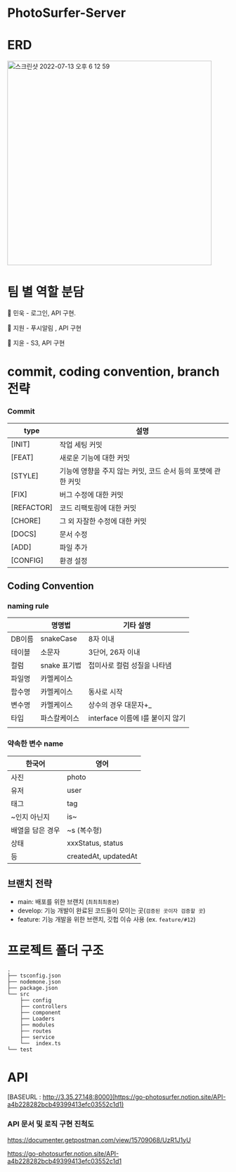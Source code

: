 # PhotoSurfer-Server

# ERD

<img width="465" alt="스크린샷 2022-07-13 오후 6 12 59" src="https://user-images.githubusercontent.com/49470328/178700118-7c939d67-e917-4918-892e-91c232a4e66b.png">

# 팀 별 역할 분담

<aside>
    
📌 민욱 - 로그인, API 구현.

📌 지원 - 푸시알림 , API 구현

📌 지윤 - S3, API 구현

</aside>

# commit, coding convention, branch 전략

### Commit

| type       | 설명                                                          |
| ---------- | ------------------------------------------------------------- |
| [INIT]     | 작업 세팅 커밋                                                |
| [FEAT]     | 새로운 기능에 대한 커밋                                       |
| [STYLE]    | 기능에 영향을 주지 않는 커밋, 코드 순서 등의 포맷에 관한 커밋 |
| [FIX]      | 버그 수정에 대한 커밋                                         |
| [REFACTOR] | 코드 리팩토링에 대한 커밋                                     |
| [CHORE]    | 그 외 자잘한 수정에 대한 커밋                                 |
| [DOCS]     | 문서 수정                                                     |
| [ADD]      | 파일 추가                                                     |
| [CONFIG]   | 환경 설정                                                     |

## Coding Convention

### naming rule

|        | 명명법       | 기타 설명                        |
| ------ | ------------ | -------------------------------- |
| DB이름 | snakeCase    | 8자 이내                         |
| 테이블 | 소문자       | 3단어, 26자 이내                 |
| 컬럼   | snake 표기법 | 접미사로 컬럼 성질을 나타냄      |
| 파일명 | 카멜케이스   |                                  |
| 함수명 | 카멜케이스   | 동사로 시작                      |
| 변수명 | 카멜케이스   | 상수의 경우 대문자+\_            |
| 타입   | 파스칼케이스 | interface 이름에 I를 붙이지 않기 |
|        |              |                                  |

### 약속한 변수 name

| 한국어           | 영어                 |
| ---------------- | -------------------- |
| 사진             | photo                |
| 유저             | user                 |
| 태그             | tag                  |
| ~인지 아닌지     | is~                  |
| 배열을 담은 경우 | ~s (복수형)          |
| 상태             | xxxStatus, status    |
| 등               | createdAt, updatedAt |

## 브랜치 전략

- main: 배포를 위한 브랜치 (`최최최최종본`)
- develop: 기능 개발이 완료된 코드들이 모이는 곳(`검증된 곳이자 검증할 곳`)
- feature: 기능 개발을 위한 브랜치, 깃헙 이슈 사용 (ex. `feature/#12`)

# 프로젝트 폴더 구조

```
.
├── tsconfig.json
├── nodemone.json
├── package.json
└── src
    ├── config
    ├── controllers
    ├── component
    ├── Loaders
    ├── modules
    ├── routes
    ├── service
    └──  index.ts
└── test
```

# API

[BASEURL : http://3.35.27.148:8000](https://go-photosurfer.notion.site/API-a4b228282bcb49399413efc03552c1d1)

### API 문서 및 로직 구현 진척도

https://documenter.getpostman.com/view/15709068/UzR1J1yU

https://go-photosurfer.notion.site/API-a4b228282bcb49399413efc03552c1d1
